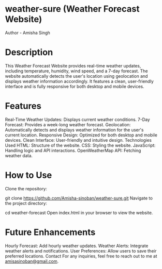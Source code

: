 # weather-sure (Weather Forecast Website)
Author - Amisha Singh

# Description
This Weather Forecast Website provides real-time weather updates, including temperature, humidity, wind speed, and a 7-day forecast. The website automatically detects the user's location using geolocation and displays weather information accordingly. It features a clean, user-friendly interface and is fully responsive for both desktop and mobile devices.

# Features
Real-Time Weather Updates: Displays current weather conditions.
7-Day Forecast: Provides a week-long weather forecast.
Geolocation: Automatically detects and displays weather information for the user's current location.
Responsive Design: Optimized for both desktop and mobile devices.
Clean Interface: User-friendly and intuitive design.
Technologies Used
HTML: Structure of the website.
CSS: Styling the website.
JavaScript: Handling logic and API interactions.
OpenWeatherMap API: Fetching weather data.
# How to Use
Clone the repository:

git clone https://github.com/Amisha-sinoban/weather-sure.git
Navigate to the project directory:

cd weather-forecast
Open index.html in your browser to view the website.

# Future Enhancements
Hourly Forecast: Add hourly weather updates.
Weather Alerts: Integrate weather alerts and notifications.
User Preferences: Allow users to save their preferred locations.
Contact
For any inquiries, feel free to reach out to me at amisasinoban@gmail.com.

